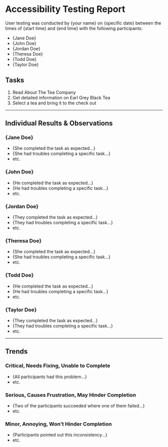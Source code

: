 # Accessibility Testing Report

User testing was conducted by {your name} on {specific date} between the times of {start time} and {end time} with the following participants:

- {Jane Doe}
- {John Doe}
- {Jordan Doe}
- {Theresa Doe}
- {Todd Doe}
- {Taylor Doe}

## Tasks

1. Read About The Tea Company
2. Get detailed information on Earl Grey Black Tea
3. Select a tea and bring it to the check out

---

## Individual Results & Observations

### {Jane Doe}

- {She completed the task as expected…}
- {She had troubles completing a specific task…}
- etc.

### {John Doe}

- {He completed the task as expected…}
- {He had troubles completing a specific task…}
- etc.

### {Jordan Doe}

- {They completed the task as expected…}
- {They had troubles completing a specific task…}
- etc.

### {Theresa Doe}

- {She completed the task as expected…}
- {She had troubles completing a specific task…}
- etc.

### {Todd Doe}

- {He completed the task as expected…}
- {He had troubles completing a specific task…}
- etc.

### {Taylor Doe}

- {They completed the task as expected…}
- {They had troubles completing a specific task…}
- etc.

---

## Trends

### Critical, Needs Fixing, Unable to Complete

- {All participants had this problem…}
- etc.

### Serious, Causes Frustration, May Hinder Completion

- {Two of the participants succeeded where one of them failed…}
- etc.

### Minor, Annoying, Won’t Hinder Completion

- {Participants pointed out this inconsistency…}
- etc.